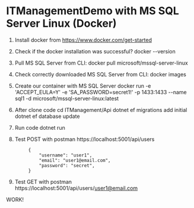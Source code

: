 # ITManagementDemo with MS SQL Server Linux (Docker)

1. Install docker from https://www.docker.com/get-started

2. Check if the docker installation was successful?
    docker --version

2. Pull MS SQL Server from CLI: 
    docker pull microsoft/mssql-server-linux

3. Check correctly downloaded MS SQL Server from CLI:
    docker images

4. Create our container with MS SQL Server
    docker run -e 'ACCEPT_EULA=Y' -e 'SA_PASSWORD=secret1!' -p 1433:1433 --name sql1 -d microsoft/mssql-server-linux:latest

5. After clone code 
    cd ITManagement/Api
    dotnet ef migrations add initial
    dotnet ef database update

6. Run code
    dotnet run

7. Test POST with postman
    https://localhost:5001/api/users

            {
                "username": "user1",
                "email": "user1@email.com",
                "password": "secret",
            }

8. Test GET with postman
    https://localhost:5001/api/users/user1@email.com

WORK!
